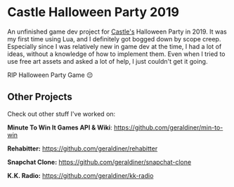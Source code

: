 # Castle Halloween Party 2019
An unfinished game dev project for [Castle's](https://castle.xyz/) Halloween Party in 2019. It was my first time using Lua, and I definitely got bogged down by scope creep. Especially since I was relatively new in game dev at the time, I had a lot of ideas, without a knowledge of how to implement them. Even when I tried to use free art assets and asked a lot of help, I just couldn't get it going.

RIP Halloween Party Game 😔






## Other Projects

Check out other stuff I've worked on:

**Minute To Win It Games API & Wiki**: https://github.com/geraldiner/min-to-win

**Rehabitter:** https://github.com/geraldiner/rehabitter

**Snapchat Clone:** https://github.com/geraldiner/snapchat-clone

**K.K. Radio:** https://github.com/geraldiner/kk-radio
